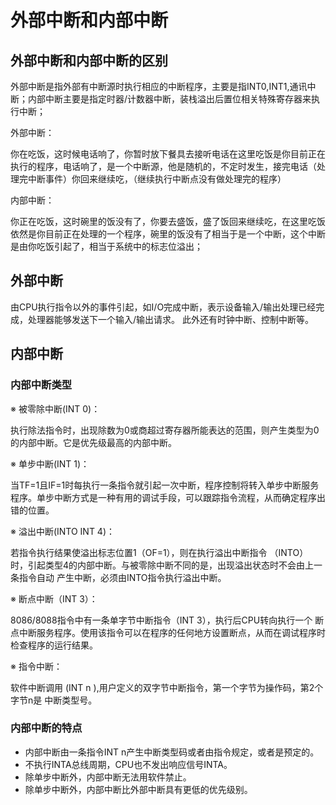 # 外部中断和内部中断

## 外部中断和内部中断的区别
外部中断是指外部有中断源时执行相应的中断程序，主要是指INT0,INT1,通讯中断；内部中断主要是指定时器/计数器中断，装栈溢出后置位相关特殊寄存器来执行中断；

外部中断：

你在吃饭，这时候电话响了，你暂时放下餐具去接听电话在这里吃饭是你目前正在执行的程序，电话响了，是一个中断源，他是随机的，不定时发生，接完电话（处理完中断事件）你回来继续吃，（继续执行中断点没有做处理完的程序）

内部中断：

你正在吃饭，这时碗里的饭没有了，你要去盛饭，盛了饭回来继续吃，在这里吃饭依然是你目前正在处理的一个程序，碗里的饭没有了相当于是一个中断，这个中断是由你吃饭引起了，相当于系统中的标志位溢出；

## 外部中断

由CPU执行指令以外的事件引起，如I/O完成中断，表示设备输入/输出处理已经完成，处理器能够发送下一个输入/输出请求。
此外还有时钟中断、控制中断等。

## 内部中断

### 内部中断类型

※ 被零除中断(INT 0)：

执行除法指令时，出现除数为0或商超过寄存器所能表达的范围，则产生类型为0 的内部中断。它是优先级最高的内部中断。

※ 单步中断(INT 1)：

当TF=1且IF=1时每执行一条指令就引起一次中断，程序控制将转入单步中断服务 程序。单步中断方式是一种有用的调试手段，可以跟踪指令流程，从而确定程序出错的位置。

※ 溢出中断(INTO INT 4)：

若指令执行结果使溢出标志位置1（OF=1），则在执行溢出中断指令 （INTO）时，引起类型4的内部中断。与被零除中断不同的是，出现溢出状态时不会由上一条指令自动 产生中断，必须由INTO指令执行溢出中断。

※ 断点中断（INT 3）：

8086/8088指令中有一条单字节中断指令（INT 3），执行后CPU转向执行一个 断点中断服务程序。使用该指令可以在程序的任何地方设置断点，从而在调试程序时检查程序的运行结果。

※ 指令中断：

软件中断调用 (INT n ),用户定义的双字节中断指令，第一个字节为操作码，第2个字节n是 中断类型号。

### 内部中断的特点

- 内部中断由一条指令INT n产生中断类型码或者由指令规定，或者是预定的。
- 不执行INTA总线周期，CPU也不发出响应信号INTA。
- 除单步中断外，内部中断无法用软件禁止。
- 除单步中断外，内部中断比外部中断具有更低的优先级别。
